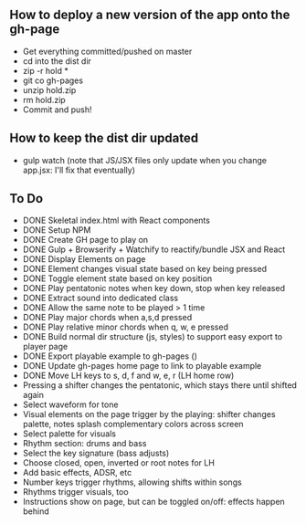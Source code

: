 ## How to deploy a new version of the app onto the gh-page

* Get everything committed/pushed on master
* cd into the dist dir
* zip -r hold *
* git co gh-pages
* unzip hold.zip
* rm hold.zip
* Commit and push!

## How to keep the dist dir updated

* gulp watch (note that JS/JSX files only update when you change app.jsx: I'll fix that eventually)

## To Do

* DONE Skeletal index.html with React components
* DONE Setup NPM
* DONE Create GH page to play on
* DONE Gulp + Browserify + Watchify to reactify/bundle JSX and React
* DONE Display Elements on page
* DONE Element changes visual state based on key being pressed
* DONE Toggle element state based on key position
* DONE Play pentatonic notes when key down, stop when key released
* DONE Extract sound into dedicated class
* DONE Allow the same note to be played > 1 time
* DONE Play major chords when a,s,d pressed
* DONE Play relative minor chords when q, w, e pressed
* DONE Build normal dir structure (js, styles) to support easy export to player page
* DONE Export playable example to gh-pages ()
* DONE Update gh-pages home page to link to playable example
* DONE Move LH keys to s, d, f and w, e, r (LH home row)
* Pressing a shifter changes the pentatonic, which stays there until shifted again
* Select waveform for tone
* Visual elements on the page trigger by the playing: shifter changes palette, notes splash complementary colors across screen
* Select palette for visuals
* Rhythm section: drums and bass
* Select the key signature (bass adjusts)
* Choose closed, open, inverted or root notes for LH
* Add basic effects, ADSR, etc
* Number keys trigger rhythms, allowing shifts within songs
* Rhythms trigger visuals, too
* Instructions show on page, but can be toggled on/off: effects happen behind